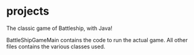 # projects
The classic game of Battleship, with Java!

BattleShipGameMain contains the code to run the actual game. All other files contains the various classes used.
